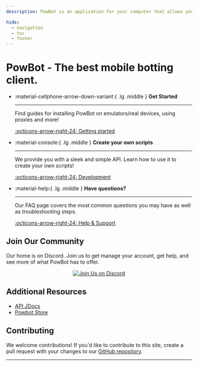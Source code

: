 ```yaml
---
description: PowBot is an application for your computer that allows you to automate a wide range of tasks in OSRS.

hide:
  - navigation
  - toc
  - footer
---
```


# PowBot - The best mobile botting client.




<div class="grid cards" markdown>

-   :material-cellphone-arrow-down-variant:{ .lg .middle } __Get Started__

    ---

    Find guides for installing PowBot on emulators/real devices, using proxies and more!

    [:octicons-arrow-right-24: Getting started](Getting_Started/)

-   :material-console:{ .lg .middle } __Create your own scripts__

    ---

    We provide you with a sleek and simple API. Learn how to use it to create your own scripts!

    [:octicons-arrow-right-24: Development](Development/SettingUpDevelopmentEnv.md)

-   :material-help:{ .lg .middle } __Have questions?__

    ---

    Our FAQ page covers the most common questions you may have as well as troubleshooting steps.

    [:octicons-arrow-right-24: Help & Support](Help_And_Support/temp.md)

</div>


## Join Our Community

Our home is on Discord. Join us to get manage your account, get help, and see more of what PowBot has to offer.

<div style="text-align: center;">
    <a href="https://discord.gg/your-discord-invite-code">
        <img src="https://img.shields.io/discord/341014842745815054?label=Join%20Us%20on%20Discord&style=for-the-badge&logo=discord&color=7289DA" alt="Join Us on Discord">
    </a>
</div>

## Additional Resources

- [API JDocs](https://docs.powbot.org/jdocs)
- [Powbot Store](https://powbot.store/)

## Contributing

We welcome contributions! If you'd like to contribute to this site, create a pull request with your changes to
our [GitHub repository](https://github.com/powbot/docs).

---
